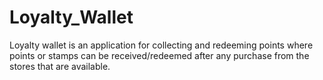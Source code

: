 # Loyalty_Wallet
Loyalty wallet is an application for collecting and redeeming points where points or stamps can be received/redeemed after any purchase from the stores that are available.

